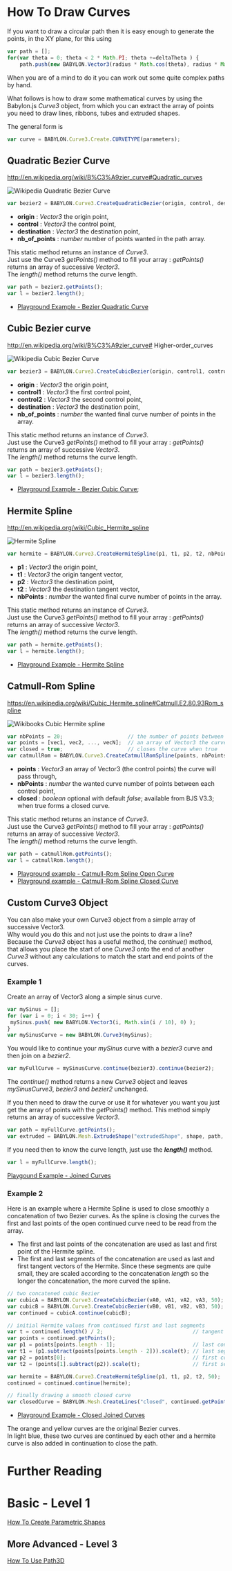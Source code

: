 # How To Draw Curves

If you want to draw a circular path then it is easy enough to generate the points, in the XY plane, for this using

```javascript
var path = [];
for(var theta = 0; theta < 2 * Math.PI; theta +=deltaTheta ) {
    path.push(new BABYLON.Vector3(radius * Math.cos(theta), radius * Math.sin(theta), 0));
```

When you are of a mind to do it you can work out some quite complex paths by hand. 

What follows is how to draw some mathematical curves by using the Babylon.js _Curve3_ object, from which you can extract the array of points you need to draw lines, ribbons, tubes and extruded shapes.

The general form is

```javascript
var curve = BABYLON.Curve3.Create.CURVETYPE(parameters);
```

## Quadratic Bezier Curve
http://en.wikipedia.org/wiki/B%C3%A9zier_curve#Quadratic_curves

![Wikipedia Quadratic Bezier Curve](http://upload.wikimedia.org/wikipedia/commons/3/3d/B%C3%A9zier_2_big.gif)

```javascript
var bezier2 = BABYLON.Curve3.CreateQuadraticBezier(origin, control, destination, nb_of_points);
```
* **origin** : _Vector3_ the origin point,
* **control** : _Vector3_ the control point,
* **destination** : _Vector3_ the destination point,
* **nb_of_points** : _number_ number of points wanted in the path array.

This static method returns an instance of _Curve3_.   
Just use the Curve3 _getPoints()_ method to fill your array : _getPoints()_ returns an array of successive _Vector3_.       
The _length()_ method returns the curve length.   
```javascript
var path = bezier2.getPoints();
var l = bezier2.length();
```
* [Playground Example - Bezier Quadratic Curve](https://www.babylonjs-playground.com/#W0XSPA)

## Cubic Bezier curve
http://en.wikipedia.org/wiki/B%C3%A9zier_curve# Higher-order_curves

![Wikipedia Cubic Bezier Curve](http://upload.wikimedia.org/wikipedia/commons/d/db/B%C3%A9zier_3_big.gif)
```javascript
var bezier3 = BABYLON.Curve3.CreateCubicBezier(origin, control1, control2, destination, nb_of_points)
```
* **origin** : _Vector3_ the origin point,
* **control1** : _Vector3_ the first control point,
* **control2** : _Vector3_ the second control point,
* **destination** : _Vector3_ the destination point,
* **nb_of_points** : _number_ the wanted final curve number of points in the array.

This static method returns an instance of _Curve3_.   
Just use the Curve3 _getPoints()_ method to fill your array : _getPoints()_ returns an array of successive _Vector3_.     
The _length()_ method returns the curve length.    
```javascript
var path = bezier3.getPoints();
var l = bezier3.length();
```

* [Playground Example - Bezier Cubic Curve](https://www.babylonjs-playground.com/#EY3EW4);


## Hermite Spline
http://en.wikipedia.org/wiki/Cubic_Hermite_spline

![Hermite Spline](/img/how_to/Mesh/hermite.jpg)

```javascript
var hermite = BABYLON.Curve3.CreateHermiteSpline(p1, t1, p2, t2, nbPoints);
```
* **p1** : _Vector3_ the origin point,
* **t1** : _Vector3_ the origin tangent vector,
* **p2** : _Vector3_ the destination point,
* **t2** : _Vector3_ the destination tangent vector,
* **nbPoints** : _number_ the wanted final curve number of points in the array.

This static method returns an instance of _Curve3_.    
Just use the Curve3 _getPoints()_ method to fill your array : _getPoints()_ returns an array of successive _Vector3_.      
The _length()_ method returns the curve length.   
```javascript
var path = hermite.getPoints();
var l = hermite.length();
```

* [Playground Example - Hermite Spline](https://www.babylonjs-playground.com/#P94GHL)

## Catmull-Rom Spline  
https://en.wikipedia.org/wiki/Cubic_Hermite_spline#Catmull.E2.80.93Rom_spline  

![Wikibooks Cubic Hermite spline](https://upload.wikimedia.org/wikipedia/commons/1/1c/Finite_difference_spline_example.png)

```javascript
var nbPoints = 20;                     // the number of points between each Vector3 control points
var points = [vec1, vec2, ..., vecN];  // an array of Vector3 the curve must pass through : the control points
var closed = true;                     // closes the curve when true
var catmullRom = BABYLON.Curve3.CreateCatmullRomSpline(points, nbPoints, closed);
```
* **points** : _Vector3_ an array of Vector3 (the control points) the curve will pass through,
* **nbPoints** : _number_ the wanted curve number of points between each control point,
* **closed** : _boolean_ optional with default _false_; available from BJS V3.3; when true forms a closed curve.

This static method returns an instance of _Curve3_.    
Just use the Curve3 _getPoints()_ method to fill your array : _getPoints()_ returns an array of successive _Vector3_.       
The _length()_ method returns the curve length.   
```javascript
var path = catmullRom.getPoints();
var l = catmullRom.length();
```

* [Playground example - Catmull-Rom Spline Open Curve](https://www.babylonjs-playground.com/#1AU0M4)
* [Playground example - Catmull-Rom Spline Closed Curve](https://www.babylonjs-playground.com/#1AU0M4#18)

## Custom Curve3 Object
You can also make your own Curve3 object from a simple array of successive Vector3.   
Why would you do this and not just use the points to draw a line?   
Because the _Curve3_ object has a useful method, the  _continue()_ method, that allows you place the start of one _Curve3_ onto the end of another _Curve3_ without any calculations to match the start and end points of the curves.   

### Example 1
Create an array of  Vector3 along a simple sinus curve.  

```javascript
var mySinus = [];
for (var i = 0; i < 30; i++) {
 mySinus.push( new BABYLON.Vector3(i, Math.sin(i / 10), 0) );
}
var mySinusCurve = new BABYLON.Curve3(mySinus);
```

You would like to continue your _mySinus_ curve with a _bezier3_ curve and then join on a _bezier2_. 
 
```javascript
var myFullCurve = mySinusCurve.continue(bezier3).continue(bezier2);
```
The _continue()_ method returns a new _Curve3_ object and leaves _mySinusCurve3_, _bezier3_ and _bezier2_ unchanged.   

If you then need to draw the curve or use it for whatever you want you just get the array of points with the _getPoints()_ method. This method simply returns an array of successive _Vector3_.

```javascript
var path = myFullCurve.getPoints();
var extruded = BABYLON.Mesh.ExtrudeShape("extrudedShape", shape, path, 1, 0, scene);
```

If you need then to know the curve length, just use the _**length()**_ method.    
```javascript
var l = myFullCurve.length();
```

[Playgound Example - Joined Curves](https://www.babylonjs-playground.com/#00JR7Z)

### Example 2
Here is an example where a Hermite Spline is used to close smoothly a concatenation of two Bezier curves. As the spline is closing the curves the first and last points of the open continued curve need to be read from the array.  

* The first and last points of the concatenation are used as last and first point of the Hermite spline.  
* The first and last segments of the concatenation are used as last and first tangent vectors of the Hermite. Since these segments are quite small, they are scaled according to the concatenation _length_ so the longer the concatenation, the more curved the spline.   

```javascript
// two concatened cubic Bezier
var cubicA = BABYLON.Curve3.CreateCubicBezier(vA0, vA1, vA2, vA3, 50);
var cubicB = BABYLON.Curve3.CreateCubicBezier(vB0, vB1, vB2, vB3, 50);
var continued = cubicA.continue(cubicB);

// initial Hermite values from continued first and last segments
var t = continued.length() / 2;                             // tangent scale factor
var points = continued.getPoints();
var p1 = points[points.length - 1];                         // last continued point = first hermite point
var t1 = (p1.subtract(points[points.length - 2])).scale(t); // last segment scaled = hermite tangent t1
var p2 = points[0];                                         // first continued point = last hermite point
var t2 = (points[1].subtract(p2)).scale(t);                 // first segment scaled = hermite tangent t2

var hermite = BABYLON.Curve3.CreateHermiteSpline(p1, t1, p2, t2, 50);
continued = continued.continue(hermite);

// finally drawing a smooth closed curve
var closedCurve = BABYLON.Mesh.CreateLines("closed", continued.getPoints(), scene);
```

* [Playground Example - Closed Joined Curves](https://www.babylonjs-playground.com/#2GCEVH)

The orange and yellow curves are the original Bezier curves.   
In light blue, these two curves are continued by each other and a hermite curve is also added in continuation to close the path.   

# Further Reading

# Basic - Level 1
[How To Create Parametric Shapes](/How_To/parametric_shapes)

## More Advanced - Level 3
[How To Use Path3D](/How_To/How_to_use_Path3D)  
